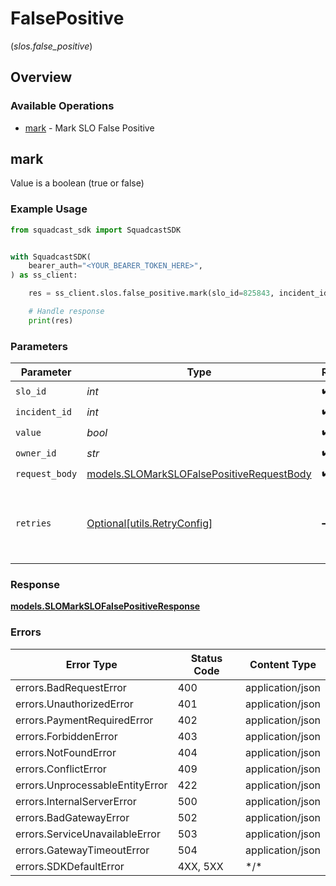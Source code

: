 # FalsePositive
(*slos.false_positive*)

## Overview

### Available Operations

* [mark](#mark) - Mark SLO False Positive

## mark

Value is a boolean (true or false)

### Example Usage

<!-- UsageSnippet language="python" operationID="SLO_markSLOFalsePositive" method="patch" path="/v3/slo/{sloID}/incident/{incidentID}/false-positive/{value}" -->
```python
from squadcast_sdk import SquadcastSDK


with SquadcastSDK(
    bearer_auth="<YOUR_BEARER_TOKEN_HERE>",
) as ss_client:

    res = ss_client.slos.false_positive.mark(slo_id=825843, incident_id=505067, value=True, owner_id="<id>", request_body={})

    # Handle response
    print(res)

```

### Parameters

| Parameter                                                                                       | Type                                                                                            | Required                                                                                        | Description                                                                                     |
| ----------------------------------------------------------------------------------------------- | ----------------------------------------------------------------------------------------------- | ----------------------------------------------------------------------------------------------- | ----------------------------------------------------------------------------------------------- |
| `slo_id`                                                                                        | *int*                                                                                           | :heavy_check_mark:                                                                              | N/A                                                                                             |
| `incident_id`                                                                                   | *int*                                                                                           | :heavy_check_mark:                                                                              | N/A                                                                                             |
| `value`                                                                                         | *bool*                                                                                          | :heavy_check_mark:                                                                              | N/A                                                                                             |
| `owner_id`                                                                                      | *str*                                                                                           | :heavy_check_mark:                                                                              | N/A                                                                                             |
| `request_body`                                                                                  | [models.SLOMarkSLOFalsePositiveRequestBody](../../models/slomarkslofalsepositiverequestbody.md) | :heavy_check_mark:                                                                              | N/A                                                                                             |
| `retries`                                                                                       | [Optional[utils.RetryConfig]](../../models/utils/retryconfig.md)                                | :heavy_minus_sign:                                                                              | Configuration to override the default retry behavior of the client.                             |

### Response

**[models.SLOMarkSLOFalsePositiveResponse](../../models/slomarkslofalsepositiveresponse.md)**

### Errors

| Error Type                      | Status Code                     | Content Type                    |
| ------------------------------- | ------------------------------- | ------------------------------- |
| errors.BadRequestError          | 400                             | application/json                |
| errors.UnauthorizedError        | 401                             | application/json                |
| errors.PaymentRequiredError     | 402                             | application/json                |
| errors.ForbiddenError           | 403                             | application/json                |
| errors.NotFoundError            | 404                             | application/json                |
| errors.ConflictError            | 409                             | application/json                |
| errors.UnprocessableEntityError | 422                             | application/json                |
| errors.InternalServerError      | 500                             | application/json                |
| errors.BadGatewayError          | 502                             | application/json                |
| errors.ServiceUnavailableError  | 503                             | application/json                |
| errors.GatewayTimeoutError      | 504                             | application/json                |
| errors.SDKDefaultError          | 4XX, 5XX                        | \*/\*                           |